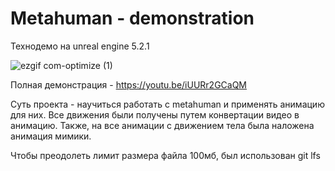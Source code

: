# Metahuman - demonstration

Технодемо на unreal engine 5.2.1


![ezgif com-optimize (1)](https://github.com/KachesovVadim/metahuman_demo/assets/142095950/ccce1d70-5e0f-4673-baac-ca31584d8d63)


Полная демонстрация - https://youtu.be/iUURr2GCaQM


Суть проекта - научиться работать с metahuman и применять анимацию для них. Все движения были получены путем конвертации видео в анимацию. Также, на все анимации с движением тела была наложена анимация мимики.

Чтобы преодолеть лимит размера файла 100мб, был использован git lfs
